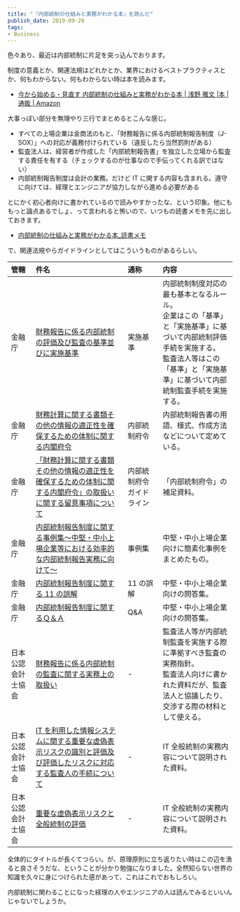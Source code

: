 ```yaml
---
title: "『内部統制の仕組みと実務がわかる本』を読んだ"
publish_date: 2019-09-28
tags:
- Business
---
```


色々あり、最近は内部統制に片足を突っ込んでおります。

制度の意義とか、関連法規はどれかとか、業界におけるベストプラクティスとか、何もわからない。何もわからない時は本を読みます。

- [今から始める・見直す 内部統制の仕組みと実務がわかる本 | 浅野 雅文 |本 | 通販 | Amazon](https://www.amazon.co.jp/dp/4502295817)

大事っぽい部分を無理やり三行でまとめるとこんな感じ。

- すべての上場企業は金商法のもと、「財務報告に係る内部統制報告制度（J-SOX）」への対応が義務付けられている（違反したら当然罰則がある）
- 監査法人は、経営者が作成した「内部統制報告書」を独立した立場から監査する責任を有する（チェックするのが仕事なので手伝ってくれる訳ではない）
- 内部統制報告制度は会計の業務。だけど IT に関する内容も含まれる。遵守に向けては、経理とエンジニアが協力しながら進める必要がある

とにかく初心者向けに書かれているので読みやすかったな、という印象。他にももっと論点あるでしょ、って言われると怖いので、いつもの読書メモを先に出しておきます。

- [内部統制の仕組みと実務がわかる本_読書メモ](https://gist.github.com/gushernobindsme/e5f6a428b62965b5fa9d60f1cb2694de)

で、関連法規やらガイドラインとしてはこういうものがあるらしい。

| 管轄        | 件名                                                                                                                                                    | 通称           | 内容                                                                                                      |
| :-------- | :---------------------------------------------------------------------------------------------------------------------------------------------------- | :----------- | :------------------------------------------------------------------------------------------------------ |
| 金融庁       | [財務報告に係る内部統制の評価及び監査の基準並びに実施基準](https://www.fsa.go.jp/singi/singi_kigyou/tosin/20110330/01.pdf)                                                        | 実施基準         | 内部統制制度対応の最も基本となるルール。<br/>企業はこの「基準」と「実施基準」に基づいて内部統制評価手続を実施する。<br/>監査法人等はこの「基準」と「実施基準」に基づいて内部統制監査手続を実施する。 |
| 金融庁       | [財務計算に関する書類その他の情報の適正性を確保するための体制に関する内閣府令](https://elaws.e-gov.go.jp/search/elawsSearch/elaws_search/lsg0500/detail?lawId=419M60000002062&openerCode=1) | 内部統制府令       | 内部統制報告書の用語、様式、作成方法などについて定めている。                                                                          |
| 金融庁       | [「財務計算に関する書類その他の情報の適正性を確保するための体制に関する内閣府令」の取扱いに関する留意事項について](https://www.fsa.go.jp/common/law/kaiji/13.pdf)                                             | 内部統制府令ガイドライン | 「内部統制府令」の補足資料。                                                                                          |
| 金融庁       | [内部統制報告制度に関する事例集〜中堅・中小上場企業等における効率的な内部統制報告実務に向けて〜](https://www.fsa.go.jp/news/22/sonota/20110331-10/01.pdf)                                            | 事例集          | 中堅・中小上場企業向けに簡素化事例をまとめたもの。                                                                               |
| 金融庁       | [内部統制報告制度に関する 11 の誤解](https://www.fsa.go.jp/news/19/syouken/20080311-1/01.pdf)                                                                        | 11 の誤解       | 中堅・中小上場企業向けの問答集。                                                                                        |
| 金融庁       | [内部統制報告制度に関するＱ＆Ａ](https://www.fsa.go.jp/common/law/kaiji/13a.pdf)                                                                                     | Q&A          | 中堅・中小上場企業向けの問答集。                                                                                        |
| 日本公認会計士協会 | [財務報告に係る内部統制の監査に関する実務上の取扱い](https://jicpa.or.jp/specialized_field/publication/files/2-8-82-2-120615.pdf)                                              | -            | 監査法人等が内部統制監査を実施する際に準拠すべき監査の実務指針。<br/>監査法人向けに書かれた資料だが、監査法人と協議したり、交渉する際の材料として使える。                         |
| 日本公認会計士協会 | [IT を利用した情報システムに関する重要な虚偽表示リスクの識別と評価及び評価したリスクに対応する監査人の手続について](https://jicpa.or.jp/specialized_field/files/0-10-6-2b-20111222.pdf)                      | -            | IT 全般統制の実務内容について説明された資料。                                                                                |
| 日本公認会計士協会 | [重要な虚偽表示リスクと全般統制の評価](https://jicpa.or.jp/specialized_field/files/2-10-46-2-20141007.pdf)                                                              | -            | IT 全般統制の実務内容について説明された資料。                                                                                |

全体的にタイトルが長くてつらい。が、原理原則に立ち返りたい時はこの辺を漁ると良さそうだな、ということが分かり勉強になりました。全然知らない世界の知識を久々に身につけられた感があって、これはこれでおもしろい。

内部統制に関わることになった経理の人やエンジニアの人は読んでみるといいんじゃないでしょうか。

